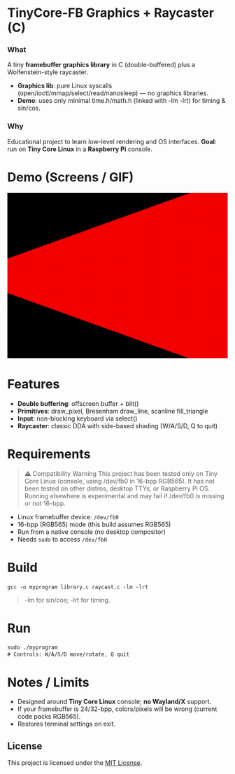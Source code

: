 # TinyCore-FB Graphics + Raycaster (C)
### What
A tiny **framebuffer graphics library** in C (double-buffered) plus a Wolfenstein-style raycaster.
* **Graphics lib**: pure Linux syscalls (open/ioctl/mmap/select/read/nanosleep) — no graphics libraries.
* **Demo**: uses only minimal time.h/math.h (linked with -lm -lrt) for timing & sin/cos.
### Why
Educational project to learn low-level rendering and OS interfaces. **Goal**: run on **Tiny Core Linux** in a **Raspberry Pi** console.

# Demo (Screens / GIF)
![Demo GIF](media/raycastGIF.gif)

# Features
* **Double buffering**: offscreen buffer + blit()
* **Primitives**: draw_pixel, Bresenham draw_line, scanline fill_triangle
* **Input**: non-blocking keyboard via select()
* **Raycaster**: classic DDA with side-based shading (W/A/S/D, Q to quit)

# Requirements
>⚠️ Compatibility Warning
This project has been tested only on Tiny Core Linux (console, using /dev/fb0 in 16-bpp RGB565).
It has not been tested on other distros, desktop TTYs, or Raspberry Pi OS.
Running elsewhere is experimental and may fail if /dev/fb0 is missing or not 16-bpp.

* Linux framebuffer device: `/dev/fb0`
* 16-bpp (RGB565) mode (this build assumes RGB565)
* Run from a native console (no desktop compositor)
* Needs `sudo` to access `/dev/fb0`

# Build
```
gcc -o myprogram library.c raycast.c -lm -lrt
```
> -lm for sin/cos; -lrt for timing.

# Run
```
sudo ./myprogram
# Controls: W/A/S/D move/rotate, Q quit
```

# Notes / Limits
* Designed around **Tiny Core Linux** console; **no Wayland/X** support.
* If your framebuffer is 24/32-bpp, colors/pixels will be wrong (current code packs RGB565).
* Restores terminal settings on exit.

## License
This project is licensed under the [MIT License](./LICENSE).
